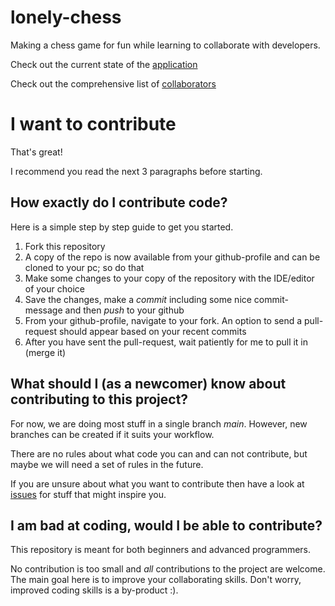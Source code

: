 # lonely-chess
Making a chess game for fun while learning to collaborate with developers.

Check out the current state of the [application](https://emilbratt.github.io/lonely-chess/)

Check out the comprehensive list of [collaborators](https://github.com/emilbratt/lonely-chess/graphs/contributors)


# I want to contribute
That's great!

I recommend you read the next 3 paragraphs before starting.


## How exactly do I contribute code?
Here is a simple step by step guide to get you started.

1. Fork this repository
2. A copy of the repo is now available from your github-profile and can be cloned to your pc; so do that
3. Make some changes to your copy of the repository with the IDE/editor of your choice
4. Save the changes, make a _commit_ including some nice commit-message and then _push_ to your github
5. From your github-profile, navigate to your fork. An option to send a pull-request should appear based on your recent commits
6. After you have sent the pull-request, wait patiently for me to pull it in (merge it)


## What should I (as a newcomer) know about contributing to this project?
For now, we are doing most stuff in a single branch _main_.
However, new branches can be created if it suits your workflow.

There are no rules about what code you can and can not contribute, but maybe we will need a set of rules in the future.

If you are unsure about what you want to contribute then have a look at [issues](https://github.com/emilbratt/lonely-chess/issues) for stuff that might inspire you.


## I am bad at coding, would I be able to contribute?
This repository is meant for both beginners and advanced programmers.

No contribution is too small and _all_ contributions to the project are welcome.
The main goal here is to improve your collaborating skills.
Don't worry, improved coding skills is a by-product :).

